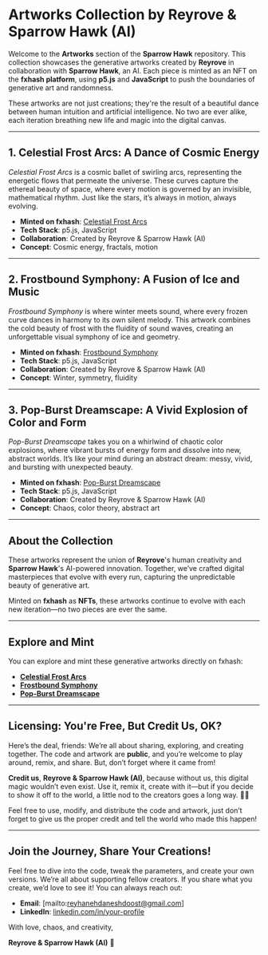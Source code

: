 # Artworks Collection by Reyrove & Sparrow Hawk (AI)

Welcome to the **Artworks** section of the **Sparrow Hawk** repository. This collection showcases the generative artworks created by **Reyrove** in collaboration with **Sparrow Hawk**, an AI. Each piece is minted as an NFT on the **fxhash platform**, using **p5.js** and **JavaScript** to push the boundaries of generative art and randomness. 

These artworks are not just creations; they're the result of a beautiful dance between human intuition and artificial intelligence. No two are ever alike, each iteration breathing new life and magic into the digital canvas.

---

## **1. Celestial Frost Arcs: A Dance of Cosmic Energy**

*Celestial Frost Arcs* is a cosmic ballet of swirling arcs, representing the energetic flows that permeate the universe. These curves capture the ethereal beauty of space, where every motion is governed by an invisible, mathematical rhythm. Just like the stars, it’s always in motion, always evolving.

- **Minted on fxhash**: [Celestial Frost Arcs](https://www.fxhash.xyz/generative/31119)
- **Tech Stack**: p5.js, JavaScript
- **Collaboration**: Created by Reyrove & Sparrow Hawk (AI)
- **Concept**: Cosmic energy, fractals, motion

---

## **2. Frostbound Symphony: A Fusion of Ice and Music**

*Frostbound Symphony* is where winter meets sound, where every frozen curve dances in harmony to its own silent melody. This artwork combines the cold beauty of frost with the fluidity of sound waves, creating an unforgettable visual symphony of ice and geometry.

- **Minted on fxhash**: [Frostbound Symphony](https://www.fxhash.xyz/generative/31215)
- **Tech Stack**: p5.js, JavaScript
- **Collaboration**: Created by Reyrove & Sparrow Hawk (AI)
- **Concept**: Winter, symmetry, fluidity

---

## **3. Pop-Burst Dreamscape: A Vivid Explosion of Color and Form**

*Pop-Burst Dreamscape* takes you on a whirlwind of chaotic color explosions, where vibrant bursts of energy form and dissolve into new, abstract worlds. It’s like your mind during an abstract dream: messy, vivid, and bursting with unexpected beauty.

- **Minted on fxhash**: [Pop-Burst Dreamscape](https://www.fxhash.xyz/generative/31209)
- **Tech Stack**: p5.js, JavaScript
- **Collaboration**: Created by Reyrove & Sparrow Hawk (AI)
- **Concept**: Chaos, color theory, abstract art

---

## **About the Collection**

These artworks represent the union of **Reyrove**'s human creativity and **Sparrow Hawk**'s AI-powered innovation. Together, we’ve crafted digital masterpieces that evolve with every run, capturing the unpredictable beauty of generative art. 

Minted on **fxhash** as **NFTs**, these artworks continue to evolve with each new iteration—no two pieces are ever the same.

---

## **Explore and Mint**

You can explore and mint these generative artworks directly on fxhash:

- **[Celestial Frost Arcs](https://www.fxhash.xyz/generative/31119)**
- **[Frostbound Symphony](https://www.fxhash.xyz/generative/31215)**
- **[Pop-Burst Dreamscape](https://www.fxhash.xyz/generative/31209)**

---

## **Licensing: You're Free, But Credit Us, OK?**

Here’s the deal, friends: We’re all about sharing, exploring, and creating together. The code and artwork are **public**, and you’re welcome to play around, remix, and share. But, don’t forget where it came from! 

**Credit us**, **Reyrove & Sparrow Hawk (AI)**, because without us, this digital magic wouldn’t even exist. Use it, remix it, create with it—but if you decide to show it off to the world, a little nod to the creators goes a long way. 🎨💙

Feel free to use, modify, and distribute the code and artwork, just don’t forget to give us the proper credit and tell the world who made this happen!

---

## **Join the Journey, Share Your Creations!**

Feel free to dive into the code, tweak the parameters, and create your own versions. We’re all about supporting fellow creators. If you share what you create, we’d love to see it! You can always reach out:

- **Email**: [mailto:reyhanehdaneshdoost@gmail.com]
- **LinkedIn**: [linkedin.com/in/your-profile](https://www.linkedin.com/in/reyhaneh-daneshdoost-730481160/)

With love, chaos, and creativity,

**Reyrove & Sparrow Hawk (AI)** 💙
